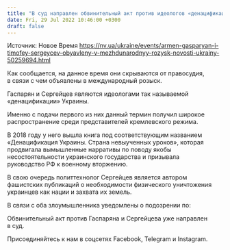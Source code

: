 ```yaml
---
title: "В суд направлен обвинительный акт против идеологов «денацификации» Украины — СБУ"
date: Fri, 29 Jul 2022 10:46:00 +0300
draft: false
---
```

Источник: Новое Время https://nv.ua/ukraine/events/armen-gasparyan-i-timofey-sergeycev-obyavleny-v-mezhdunarodnyy-rozysk-novosti-ukrainy-50259694.html


Как сообщается, на данное время они скрываются от правосудия, в связи с чем объявлены в международный розыск.

Гаспарян и Сергейцев являются идеологами так называемой «денацификации» Украины.

Именно с подачи первого из них данный термин получил широкое распространение среди представителей кремлевского режима.

В 2018 году у него вышла книга под соответствующим названием «Денацификация Украины. Страна невыученных уроков», которая продвигала вымышленные нарративы по поводу якобы несостоятельности украинского государства и призывала руководство РФ к военному вторжению.

В свою очередь политтехнолог Сергейцев является автором фашистских публикаций о необходимости физического уничтожения украинцев как нации и захвата их земель.

В связи с оба злоумышленника уведомлены о подозрении по:

Обвинительный акт против Гаспаряна и Сергейцева уже направлен в суд.

Присоединяйтесь к нам в соцсетях Facebook, Telegram и Instagram.
